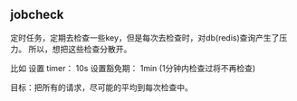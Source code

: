 ## jobcheck

定时任务，定期去检查一些key，但是每次去检查时，对db(redis)查询产生了压力。
所以，想把这些检查分散开。

比如 
设置 timer： 10s
设置豁免期：  1min (1分钟内检查过将不再检查)

目标：把所有的请求，尽可能的平均到每次检查中。
